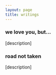 ```yaml
---
layout: page
title: writings
---
```


### we love you, but... ###
[description]

### road not taken ###
[description]


